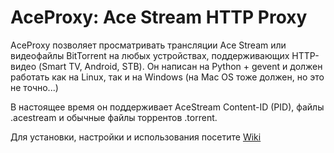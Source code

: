 AceProxy: Ace Stream HTTP Proxy
===============================
AceProxy позволяет просматривать трансляции Ace Stream или видеофайлы BitTorrent на любых устройствах, поддерживающих HTTP-видео (Smart TV, Android, STB). Он написан на Python + gevent и должен работать как на Linux, так и на Windows (на Mac OS тоже должен, но это не точно...)

В настоящее время он поддерживает AceStream Content-ID (PID), файлы .acestream и обычные файлы торрентов .torrent.

Для установки, настройки и использования посетите [Wiki](https://github.com/grifonukus/aceproxy/wiki)



